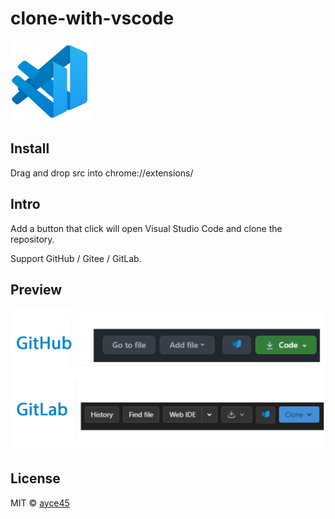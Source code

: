 # clone-with-vscode

![](docs/logo.png)

## Install

Drag and drop src into chrome://extensions/

## Intro

Add a button that click will open Visual Studio Code and clone the repository.

Support GitHub / Gitee / GitLab.

## Preview

![](docs/preview.png)

## License

MIT © [ayce45](https://github.com/ayce45)
